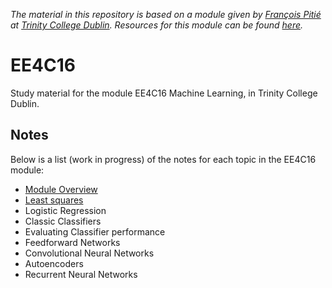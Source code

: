 *The material in this repository is based on a module given by [François Pitié](https://francois.pitie.net/) at [Trinity College Dublin](https://www.tcd.ie). Resources for this module can be found [here](https://github.com/frcs/EE4C16).*

# EE4C16
Study material for the module EE4C16 Machine Learning, in Trinity College Dublin.

## Notes
Below is a list (work in progress) of the notes for each topic in the EE4C16 module:
* [Module Overview](https://github.com/nating/EE4C16/blob/master/notes/0-module-overview.md)
* [Least squares](https://github.com/nating/EE4C16/blob/master/notes/1-least-squares.md)
* Logistic Regression
* Classic Classifiers
* Evaluating Classifier performance
* Feedforward Networks
* Convolutional Neural Networks
* Autoencoders
* Recurrent Neural Networks
